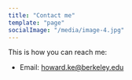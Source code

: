 ```yaml
---
title: "Contact me"
template: "page"
socialImage: "/media/image-4.jpg"
---
```


This is how you can reach me:

* Email: howard.ke@berkeley.edu
